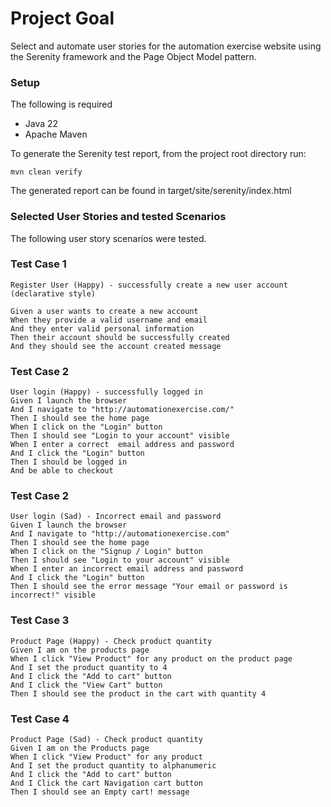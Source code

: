 # Project Goal
Select and automate user stories for the automation exercise website using the Serenity framework and the Page
Object Model pattern.

### Setup
The following is required
- Java 22
- Apache Maven

To generate the Serenity test report, from the project root directory run:
```shell
mvn clean verify
```
The generated report can be found in target/site/serenity/index.html

### Selected User Stories and tested Scenarios

The following user story scenarios were tested. 

### Test Case 1

```gherkin
Register User (Happy) - successfully create a new user account (declarative style)

Given a user wants to create a new account
When they provide a valid username and email
And they enter valid personal information
Then their account should be successfully created
And they should see the account created message
```

### Test Case 2
```gherkin
User login (Happy) - successfully logged in
Given I launch the browser
And I navigate to "http://automationexercise.com/"
Then I should see the home page
When I click on the "Login" button
Then I should see "Login to your account" visible
When I enter a correct  email address and password
And I click the "Login" button
Then I should be logged in
And be able to checkout
```

### Test Case 2
```gherkin
User login (Sad) - Incorrect email and password
Given I launch the browser
And I navigate to "http://automationexercise.com"
Then I should see the home page
When I click on the "Signup / Login" button
Then I should see "Login to your account" visible
When I enter an incorrect email address and password
And I click the "Login" button
Then I should see the error message "Your email or password is incorrect!" visible
```

### Test Case 3
```gherkin
Product Page (Happy) - Check product quantity
Given I am on the products page
When I click "View Product" for any product on the product page
And I set the product quantity to 4
And I click the "Add to cart" button
And I click the "View Cart" button
Then I should see the product in the cart with quantity 4
```

### Test Case 4
```gherkin
Product Page (Sad) - Check product quantity
Given I am on the Products page
When I click "View Product" for any product
And I set the product quantity to alphanumeric
And I click the "Add to cart" button
And I Click the cart Navigation cart button
Then I should see an Empty cart! message
```
